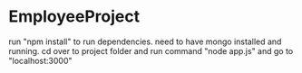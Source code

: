 # EmployeeProject

run "npm install" to run dependencies.
need to have mongo installed and running.
cd over to project folder and run command "node app.js" and go to "localhost:3000"
